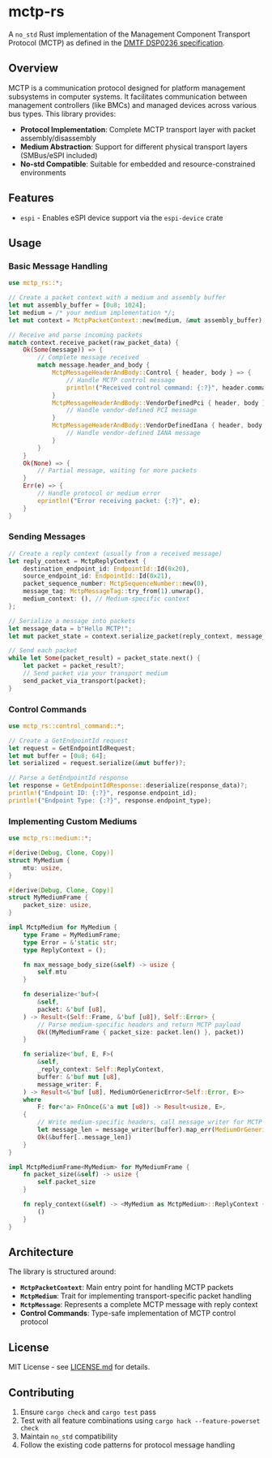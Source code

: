 # mctp-rs

A `no_std` Rust implementation of the Management Component Transport Protocol (MCTP) as defined in the [DMTF DSP0236 specification](https://www.dmtf.org/sites/default/files/standards/documents/DSP0236_1.3.3.pdf).

## Overview

MCTP is a communication protocol designed for platform management subsystems in computer systems. It facilitates communication between management controllers (like BMCs) and managed devices across various bus types. This library provides:

- **Protocol Implementation**: Complete MCTP transport layer with packet assembly/disassembly
- **Medium Abstraction**: Support for different physical transport layers (SMBus/eSPI included)
- **No-std Compatible**: Suitable for embedded and resource-constrained environments

## Features

- `espi` - Enables eSPI device support via the `espi-device` crate

## Usage

### Basic Message Handling

```rust
use mctp_rs::*;

// Create a packet context with a medium and assembly buffer
let mut assembly_buffer = [0u8; 1024];
let medium = /* your medium implementation */;
let mut context = MctpPacketContext::new(medium, &mut assembly_buffer);

// Receive and parse incoming packets
match context.receive_packet(raw_packet_data) {
    Ok(Some(message)) => {
        // Complete message received
        match message.header_and_body {
            MctpMessageHeaderAndBody::Control { header, body } => {
                // Handle MCTP control message
                println!("Received control command: {:?}", header.command_code);
            }
            MctpMessageHeaderAndBody::VendorDefinedPci { header, body } => {
                // Handle vendor-defined PCI message
            }
            MctpMessageHeaderAndBody::VendorDefinedIana { header, body } => {
                // Handle vendor-defined IANA message
            }
        }
    }
    Ok(None) => {
        // Partial message, waiting for more packets
    }
    Err(e) => {
        // Handle protocol or medium error
        eprintln!("Error receiving packet: {:?}", e);
    }
}
```

### Sending Messages

```rust
// Create a reply context (usually from a received message)
let reply_context = MctpReplyContext {
    destination_endpoint_id: EndpointId::Id(0x20),
    source_endpoint_id: EndpointId::Id(0x21),
    packet_sequence_number: MctpSequenceNumber::new(0),
    message_tag: MctpMessageTag::try_from(1).unwrap(),
    medium_context: (), // Medium-specific context
};

// Serialize a message into packets
let message_data = b"Hello MCTP!";
let mut packet_state = context.serialize_packet(reply_context, message_data)?;

// Send each packet
while let Some(packet_result) = packet_state.next() {
    let packet = packet_result?;
    // Send packet via your transport medium
    send_packet_via_transport(packet);
}
```

### Control Commands

```rust
use mctp_rs::control_command::*;

// Create a GetEndpointId request
let request = GetEndpointIdRequest;
let mut buffer = [0u8; 64];
let serialized = request.serialize(&mut buffer)?;

// Parse a GetEndpointId response
let response = GetEndpointIdResponse::deserialize(response_data)?;
println!("Endpoint ID: {:?}", response.endpoint_id);
println!("Endpoint Type: {:?}", response.endpoint_type);
```

### Implementing Custom Mediums

```rust
use mctp_rs::medium::*;

#[derive(Debug, Clone, Copy)]
struct MyMedium {
    mtu: usize,
}

#[derive(Debug, Clone, Copy)]
struct MyMediumFrame {
    packet_size: usize,
}

impl MctpMedium for MyMedium {
    type Frame = MyMediumFrame;
    type Error = &'static str;
    type ReplyContext = ();

    fn max_message_body_size(&self) -> usize {
        self.mtu
    }

    fn deserialize<'buf>(
        &self,
        packet: &'buf [u8],
    ) -> Result<(Self::Frame, &'buf [u8]), Self::Error> {
        // Parse medium-specific headers and return MCTP payload
        Ok((MyMediumFrame { packet_size: packet.len() }, packet))
    }

    fn serialize<'buf, E, F>(
        &self,
        _reply_context: Self::ReplyContext,
        buffer: &'buf mut [u8],
        message_writer: F,
    ) -> Result<&'buf [u8], MediumOrGenericError<Self::Error, E>>
    where
        F: for<'a> FnOnce(&'a mut [u8]) -> Result<usize, E>,
    {
        // Write medium-specific headers, call message_writer for MCTP data
        let message_len = message_writer(buffer).map_err(MediumOrGenericError::Generic)?;
        Ok(&buffer[..message_len])
    }
}

impl MctpMediumFrame<MyMedium> for MyMediumFrame {
    fn packet_size(&self) -> usize {
        self.packet_size
    }

    fn reply_context(&self) -> <MyMedium as MctpMedium>::ReplyContext {
        ()
    }
}
```

## Architecture

The library is structured around:

- **`MctpPacketContext`**: Main entry point for handling MCTP packets
- **`MctpMedium`**: Trait for implementing transport-specific packet handling
- **`MctpMessage`**: Represents a complete MCTP message with reply context
- **Control Commands**: Type-safe implementation of MCTP control protocol


## License

MIT License - see [LICENSE.md](LICENSE.md) for details.

## Contributing

1. Ensure `cargo check` and `cargo test` pass
2. Test with all feature combinations using `cargo hack --feature-powerset check`
3. Maintain `no_std` compatibility
4. Follow the existing code patterns for protocol message handling
